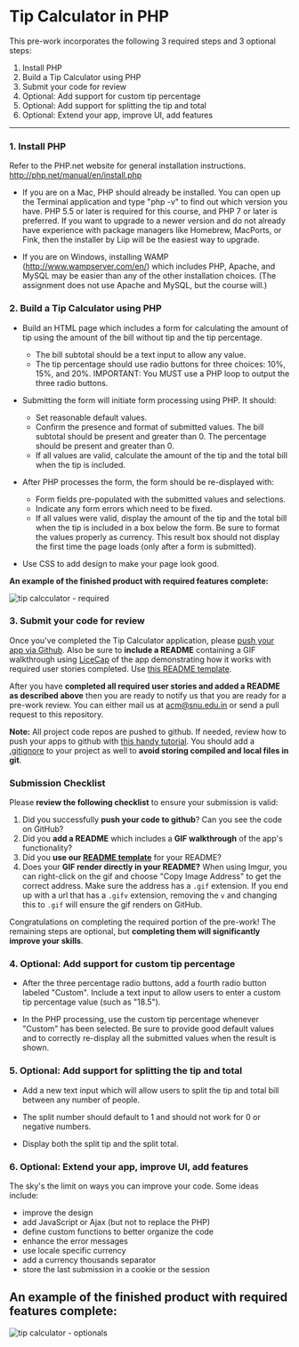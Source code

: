 # Tip Calculator in PHP

This pre-work incorporates the following 3 required steps and 3 optional steps:

1. Install PHP
2. Build a Tip Calculator using PHP
3. Submit your code for review
4. Optional: Add support for custom tip percentage
5. Optional: Add support for splitting the tip and total
6. Optional: Extend your app, improve UI, add features


-----


### 1. Install PHP

Refer to the PHP.net website for general installation instructions.
http://php.net/manual/en/install.php

* If you are on a Mac, PHP should already be installed. You can open up the Terminal application and type "php -v" to find out which version you have. PHP 5.5 or later is required for this course, and PHP 7 or later is preferred. If you want to upgrade to a newer version and do not already have experience with package managers like Homebrew, MacPorts, or Fink, then the installer by Liip will be the easiest way to upgrade.

* If you are on Windows, installing WAMP (http://www.wampserver.com/en/) which includes PHP, Apache, and MySQL may be easier than any of the other installation choices. (The assignment does not use Apache and MySQL, but the course will.)

### 2. Build a Tip Calculator using PHP

* Build an HTML page which includes a form for calculating the amount of tip using the amount of the bill without tip and the tip percentage.
  * The bill subtotal should be a text input to allow any value.
  * The tip percentage should use radio buttons for three choices: 10%, 15%, and 20%. IMPORTANT: You MUST use a PHP loop to output the three radio buttons.

* Submitting the form will initiate form processing using PHP. It should:
  * Set reasonable default values.
  * Confirm the presence and format of submitted values. The bill subtotal should be present and greater than 0. The percentage should be present and greater than 0.
  * If all values are valid, calculate the amount of the tip and the total bill when the tip is included.

* After PHP processes the form, the form should be re-displayed with:
  * Form fields pre-populated with the submitted values and selections.
  * Indicate any form errors which need to be fixed.
  * If all values were valid, display the amount of the tip and the total bill when the tip is included in a box below the form. Be sure to format the values properly as currency. This result box should not display the first time the page loads (only after a form is submitted).

* Use CSS to add design to make your page look good.


**An example of the finished product with required features complete:**

<img src='http://i.imgur.com/I5WIJ3S.gif' title='tip calcculator - required' width='' alt='tip calcculator - required' />  

### 3. Submit your code for review

Once you've completed the Tip Calculator application, please [push your app via Github](https://help.github.com/articles/create-a-repo). Also be sure to **include a README** containing a GIF walkthrough using [LiceCap](http://www.cockos.com/licecap/) of the app demonstrating how it works with required user stories completed. Use [this README template](https://raw.githubusercontent.com/ACM-SNU/php-task/master/README-template.md).

After you have **completed all required user stories and added a README as described above** then you are ready to notify us that you are ready for a pre-work review. You can either mail us at acm@snu.edu.in or send a pull request to this repository.

**Note:** All project code repos are pushed to github. If needed, review how to push your apps to github with [this handy tutorial](https://help.github.com/articles/create-a-repo). You should add a [.gitignore](https://raw.githubusercontent.com/github/gitignore/master/Objective-C.gitignore) to your project as well to **avoid storing compiled and local files in git**.

### Submission Checklist

Please **review the following checklist** to ensure your submission is valid:
  1. Did you successfully **push your code to github**? Can you see the code on GitHub?
  2. Did you **add a README** which includes a **GIF walkthrough** of the app's functionality?
  3. Did you **use our [README template](https://raw.githubusercontent.com/ACM-SNU/php-task/master/README-template.md)** for your README?
  4. Does your **GIF render directly in your README?** When using Imgur, you can right-click on the gif and choose "Copy Image Address" to get the correct address. Make sure the address has a `.gif` extension. If you end up with a url that has a `.gifv` extension, removing the `v` and changing this to `.gif` will ensure the gif renders on GitHub.

Congratulations on completing the required portion of the pre-work! The remaining steps are optional, but **completing them will significantly improve your skills**.

### 4. Optional: Add support for custom tip percentage

* After the three percentage radio buttons, add a fourth radio button labeled "Custom". Include a text input to allow users to enter a custom tip percentage value (such as "18.5").

* In the PHP processing, use the custom tip percentage whenever "Custom" has been selected. Be sure to provide good default values and to correctly re-display all the submitted values when the result is shown.


### 5. Optional: Add support for splitting the tip and total

* Add a new text input which will allow users to split the tip and total bill between any number of people.

* The split number should default to 1 and should not work for 0 or negative numbers.

* Display both the split tip and the split total.


### 6. Optional: Extend your app, improve UI, add features

The sky's the limit on ways you can improve your code. Some ideas include:
* improve the design
* add JavaScript or Ajax (but not to replace the PHP)
* define custom functions to better organize the code
* enhance the error messages
* use locale specific currency
* add a currency thousands separator
* store the last submission in a cookie or the session

## An example of the finished product with required features complete:
  
<img src='http://i.imgur.com/0ifXl8f.gif' title='tip calculator - optionals' width='' alt='tip calculator - optionals' />  
